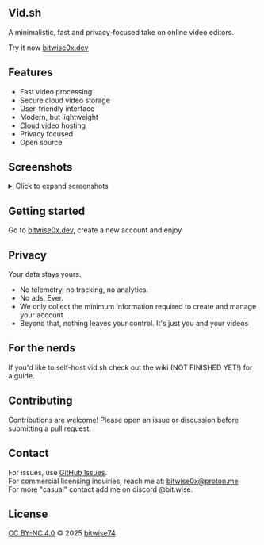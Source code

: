 ## Vid.sh
A minimalistic, fast and privacy-focused take on online video editors.

Try it now [bitwise0x.dev](https://bitwise0x.dev)

## Features
- Fast video processing
- Secure cloud video storage
- User-friendly interface
- Modern, but lightweight
- Cloud video hosting
- Privacy focused
- Open source

## Screenshots
<details>
<summary>Click to expand screenshots</summary>

<img width="500" height="500" alt="dashboard" src="https://github.com/user-attachments/assets/0eaec8fd-b1b0-4e88-b3a3-dfb6de08c730" /><br>
<img width="500" height="500" alt="editor" src="https://github.com/user-attachments/assets/0d365726-df81-44d6-9290-7c02505c1b54" />

</details>

## Getting started
Go to [bitwise0x.dev](https://bitwise0x.dev), create a new account and enjoy

## Privacy
Your data stays yours.
* No telemetry, no tracking, no analytics.
* No ads. Ever.
* We only collect the minimum information required to create and manage your account
* Beyond that, nothing leaves your control. It's just you and your videos

## For the nerds
If you'd like to self-host vid.sh check out the wiki (NOT FINISHED YET!) for a guide.

## Contributing
Contributions are welcome! Please open an issue or discussion before submitting a pull request.

## Contact
For issues, use [GitHub Issues](https://github.com/bitwise74/vid.sh/issues).  
For commercial licensing inquiries, reach me at: bitwise0x@proton.me<br>
For more "casual" contact add me on discord @bit.wise.

## License
[CC BY-NC 4.0](https://creativecommons.org/licenses/by-nc/4.0/) © 2025 [bitwise74](https://github.com/bitwise74)
